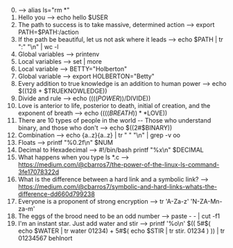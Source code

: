 0. <o> --> alias ls="rm *"
1. Hello you --> echo hello $USER 
2. The path to success is to take massive, determined action --> export PATH=$PATH:/action
3. If the path be beautiful, let us not ask where it leads --> echo $PATH | tr ":" "\n" | wc -l
4. Global variables --> printenv
5. Local variables --> set | more
6. Local variable --> BETTY="Holberton"
7. Global variable --> export HOLBERTON="Betty"
8. Every addition to true knowledge is an addition to human power --> echo $((128 + $TRUEKNOWLEDGE))
9. Divide and rule --> echo $(($(($POWER))/$DIVIDE))
10. Love is anterior to life, posterior to death, initial of creation, and the exponent of breath --> echo $(($(($BREATH))**$LOVE))
11. There are 10 types of people in the world -- Those who understand binary, and those who don't --> echo $((2#$BINARY))
12. Combination --> echo {a..z}{a..z} | tr " " "\n" |  grep -v oo
13. Floats --> printf "%0.2f\n" $NUM
14. Decimal to Hexadecimal --> #!/bin/bash
printf "%x\n" $DECIMAL
15. What happens when you type ls *.c --> https://medium.com/@cbarros7/the-power-of-the-linux-ls-command-3fe17078322d
16. What is the difference between a hard link and a symbolic link?  -->  https://medium.com/@cbarros7/symbolic-and-hard-links-whats-the-difference-dd660d799238
17. Everyone is a proponent of strong encryption --> tr 'A-Za-z' 'N-ZA-Mn-za-m'
18. The eggs of the brood need to be an odd number --> paste - - | cut -f1 
19. I'm an instant star. Just add water and stir --> printf '%o\n' $(( 5#$( echo $WATER | tr water 01234) + 5#$( echo $STIR | tr stir. 01234 ) )) | tr 01234567 behlnort
